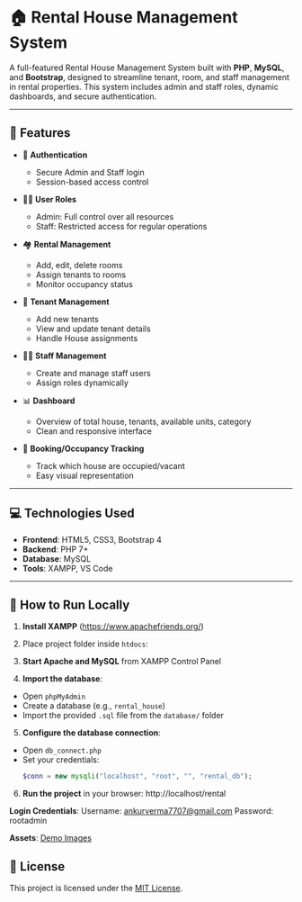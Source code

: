 # 🏠 Rental House Management System

A full-featured Rental House Management System built with **PHP**, **MySQL**, and **Bootstrap**, designed to streamline tenant, room, and staff management in rental properties. This system includes admin and staff roles, dynamic dashboards, and secure authentication.

---

## 🔧 Features

- 🔐 **Authentication**
  - Secure Admin and Staff login
  - Session-based access control

- 🧑‍💼 **User Roles**
  - Admin: Full control over all resources
  - Staff: Restricted access for regular operations

- 🏘️ **Rental Management**
  - Add, edit, delete rooms
  - Assign tenants to rooms
  - Monitor occupancy status

- 👥 **Tenant Management**
  - Add new tenants
  - View and update tenant details
  - Handle House assignments

- 🧑‍💻 **Staff Management**
  - Create and manage staff users
  - Assign roles dynamically

- 📊 **Dashboard**
  - Overview of total house, tenants, available units, category
  - Clean and responsive interface

- 📅 **Booking/Occupancy Tracking**
  - Track which house are occupied/vacant
  - Easy visual representation

---

## 💻 Technologies Used

- **Frontend**: HTML5, CSS3, Bootstrap 4
- **Backend**: PHP 7+
- **Database**: MySQL
- **Tools**: XAMPP, VS Code

---

## 🚀 How to Run Locally

1. **Install XAMPP** (https://www.apachefriends.org/)
2. Place project folder inside `htdocs`:


3. **Start Apache and MySQL** from XAMPP Control Panel

4. **Import the database**:
- Open `phpMyAdmin`
- Create a database (e.g., `rental_house`)
- Import the provided `.sql` file from the `database/` folder

5. **Configure the database connection**:
- Open `db_connect.php`
- Set your credentials:
  ```php
  $conn = new mysqli("localhost", "root", "", "rental_db");
  ```

6. **Run the project** in your browser:
http://localhost/rental


**Login Credentials**:
Username: ankurverma7707@gmail.com
Password: rootadmin


**Assets**:
[Demo Images](https://drive.google.com/drive/folders/1yivLdQhp-nH15_pagCqTcS_KD0ndi42c?usp=sharing)


## 📜 License

This project is licensed under the [MIT License](LICENSE).

